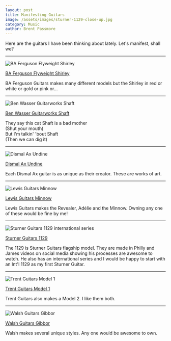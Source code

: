 ```yaml
---
layout: post
title: Manifesting Guitars
image: /assets/images/sturner-1129-close-up.jpg
category: Music
author: Brent Passmore
---
```

Here are the guitars I have been thinking about lately. Let's manifest, shall we?

* * *

![BA Ferguson Flyweight Shirley](/assets/images/ba-ferguson-flyweight-768x1024.jpeg)

[BA Ferguson Flyweight Shirley](https://baferguson.com)

BA Ferguson Guitars makes many different models but the Shirley in red or white or gold or pink or...

* * *

![Ben Wasser Guitarworks Shaft](/assets/images/ben-wasser-shaft-823x1024.jpg)

[Ben Wasser Guitarworks Shaft](https://benwasserguitarworks.com)

They say this cat Shaft is a bad mother  
(Shut your mouth)  
But I'm talkin' 'bout Shaft  
(Then we can dig it)

* * *

![Dismal Ax Undine](/assets/images/dismal-ax-undine-1-1024x1024.jpg)

[Dismal Ax Undine](https://dismalax.com)

Each Dismal Ax guitar is as unique as their creator. These are works of art.

* * *

![Lewis Guitars Minnow](/assets/images/lewis-minnow-1024x1024.jpeg)

[Lewis Guitars Minnow](https://lewis-guitars.com/minnow/)

Lewis Guitars makes the Revealer, Adélie and the Minnow. Owning any one of these would be fine by me!

* * *

![Sturner Guitars 1129 international series](/assets/images/sturner-1129-769x1024.jpg)

[Sturner Guitars 1129](https://sturnerguitars.com)

The 1129 is Sturner Guitars flagship model. They are made in Philly and James videos on social media showing his processes are awesome to watch. He also has an international series and I would be happy to start with an Int'l 1129 as my first Sturner Guitar.

* * *

![Trent Guitars Model 1](/assets/images/trent-guitars-755x1024.jpeg)

[Trent Guitars Model 1](https://www.trentguitars.com/purchase/p/model-1)

Trent Guitars also makes a Model 2. I like them both.

* * *

![Walsh Guitars Gibbor](/assets/images/walsh-guitars-gibbor-684x1024.jpg)

[Walsh Guitars Gibbor](http://www.walshguitars.com/portfolio/gibbor/)

Walsh makes several unique styles. Any one would be awesome to own.
